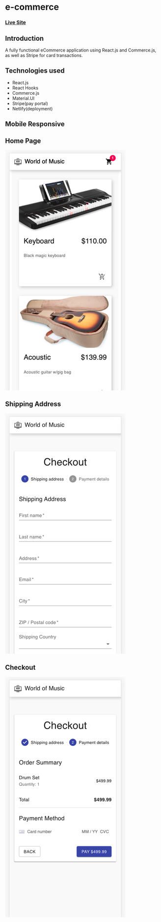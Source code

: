 # e-commerce

### [Live Site](https://worldofmusic-commerce.netlify.app/)

## Introduction

A fully functional eCommerce application using React.js and Commerce.js, as well as Stripe for card transactions. 

## Technologies used

* React.js
* React Hooks
* Commerce.js
* Material.UI
* Stripe(pay portal)
* Netlify(deployment)

## Mobile Responsive

## Home Page

![eCommerce](https://github.com/DThorpe13/e-commerce/blob/master/public/products.png)

## Shipping Address

![eCommerce](https://github.com/DThorpe13/e-commerce/blob/master/public/form.png)

## Checkout

![eCommerce](https://github.com/DThorpe13/e-commerce/blob/master/public/checkout.png)